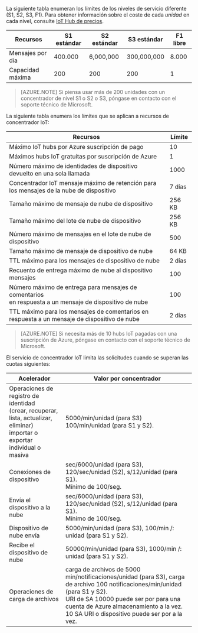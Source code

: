 La siguiente tabla enumeran los límites de los niveles de servicio diferente (S1, S2, S3, F1). Para obtener información sobre el coste de cada *unidad* en cada nivel, consulte [IoT Hub de precios](https://azure.microsoft.com/pricing/details/iot-hub/).

| Recursos | S1 estándar | S2 estándar | S3 estándar | F1 libre |
| -------- | ----------- | ----------- | ----------- | ------- |
| Mensajes por día | 400.000 | 6,000,000   | 300,000,000 | 8.000   |
| Capacidad máxima | 200    | 200         | 200         | 1       |

> [AZURE.NOTE] Si piensa usar más de 200 unidades con un concentrador de nivel S1 o S2 o S3, póngase en contacto con el soporte técnico de Microsoft.

La siguiente tabla enumera los límites que se aplican a recursos de concentrador IoT:

| Recursos | Límite |
| -------- | ----- |
| Máximo IoT hubs por Azure suscripción de pago | 10 |
| Máximos hubs IoT gratuitas por suscripción de Azure | 1 |
| Número máximo de identidades de dispositivo<br/>  devuelto en una sola llamada | 1000 |
| Concentrador IoT mensaje máximo de retención para los mensajes de la nube de dispositivo | 7 días |
| Tamaño máximo de mensaje de nube de dispositivo | 256 KB |
| Tamaño máximo del lote de nube de dispositivo | 256 KB |
| Número máximo de mensajes en el lote de nube de dispositivo | 500 |
| Tamaño máximo de mensaje de dispositivo de nube | 64 KB |
| TTL máximo para los mensajes de dispositivo de nube | 2 días |
| Recuento de entrega máximo de nube al dispositivo <br/> mensajes | 100 |
| Número máximo de entrega para mensajes de comentarios <br/> en respuesta a un mensaje de dispositivo de nube | 100 |
| TTL máximo para los mensajes de comentarios en <br/> respuesta a un mensaje de dispositivo de nube | 2 días |

> [AZURE.NOTE] Si necesita más de 10 hubs IoT pagadas con una suscripción de Azure, póngase en contacto con el soporte técnico de Microsoft.

El servicio de concentrador IoT limita las solicitudes cuando se superan las cuotas siguientes:

| Acelerador | Valor por concentrador |
| -------- | ------------- |
| Operaciones de registro de identidad <br/> (crear, recuperar, lista, actualizar, eliminar) <br/> importar o exportar individual o masiva | 5000/min/unidad (para S3) <br/> 100/min/unidad (para S1 y S2). |
| Conexiones de dispositivo | sec/6000/unidad (para S3), 120/sec/unidad (S2), s/12/unidad (para S1). <br/>Mínimo de 100/seg. |
| Envía el dispositivo a la nube | sec/6000/unidad (para S3), 120/sec/unidad (S2), s/12/unidad (para S1). <br/>Mínimo de 100/seg. |
| Dispositivo de nube envía | 5000/min/unidad (para S3), 100/min /: unidad (para S1 y S2). |
| Recibe el dispositivo de nube | 50000/min/unidad (para S3), 1000/min /: unidad (para S1 y S2). |
| Operaciones de carga de archivos | carga de archivos de 5000 min/notificaciones/unidad (para S3), carga de archivo 100 notificaciones/min/unidad (para S1 y S2). <br/> URI de SA 10000 puede ser por para una cuenta de Azure almacenamiento a la vez.<br/> 10 SA URI o dispositivo puede ser por a la vez. |
